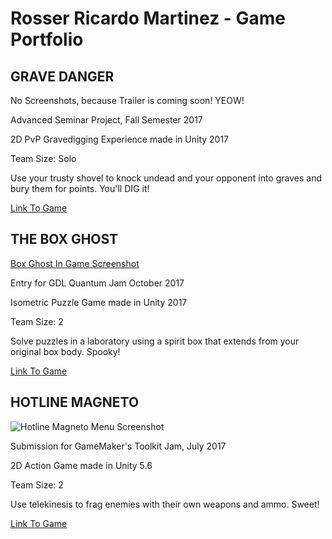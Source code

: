 # Rosser Ricardo Martinez - Game Portfolio

## GRAVE DANGER

No Screenshots, because Trailer is coming soon! YEOW!

Advanced Seminar Project, Fall Semester 2017

2D PvP Gravedigging Experience made in Unity 2017

Team Size: Solo

Use your trusty shovel to knock undead and your opponent into graves and bury them for points. You'll DIG it! 

[Link To Game](https://github.com/rosserMartinez/Grave-Danger)


## THE BOX GHOST

[Box Ghost In Game Screenshot](https://i.imgur.com/pZa0GEx.jpg)

Entry for GDL Quantum Jam October 2017

Isometric Puzzle Game made in Unity 2017

Team Size: 2

Solve puzzles in a laboratory using a spirit box that extends from your original box body. Spooky!

[Link To Game](https://github.com/rosserMartinez/The-Box-Ghost)

## HOTLINE MAGNETO

![Hotline Magneto Menu Screenshot](https://img.itch.zone/aW1hZ2UvMTU5MTUzLzczMDA5NC5wbmc=/original/zKAPAA.png)

Submission for GameMaker's Toolkit Jam, July 2017

2D Action Game made in Unity 5.6

Team Size: 2

Use telekinesis to frag enemies with their own weapons and ammo. Sweet!

[Link To Game](https://tmcgillicuddy.itch.io/hotline-magneto)
